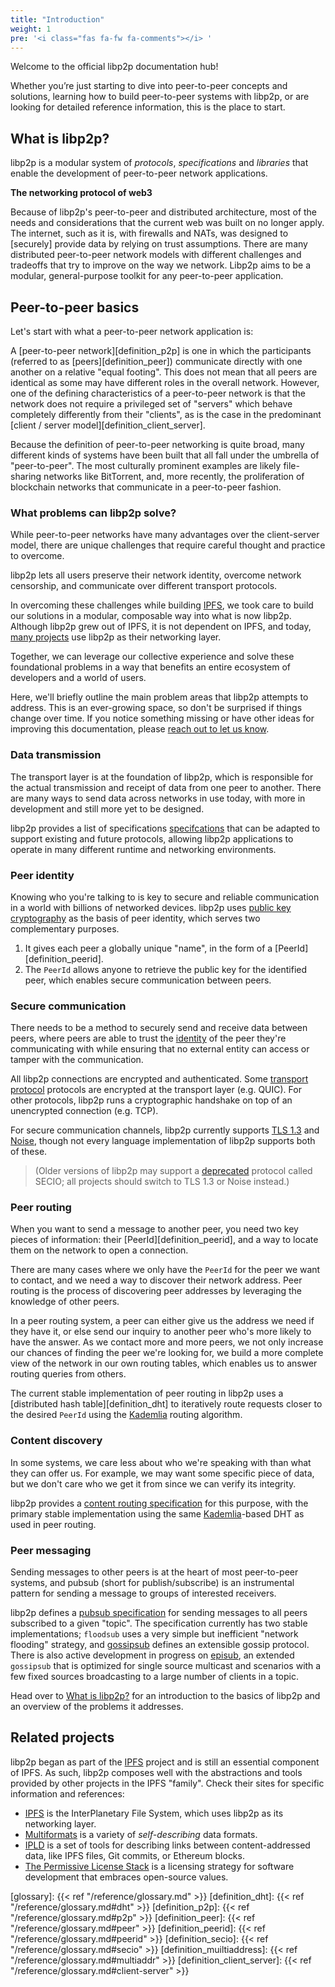 ```yaml
---
title: "Introduction"
weight: 1
pre: '<i class="fas fa-fw fa-comments"></i> '
---
```


Welcome to the official libp2p documentation hub!

Whether you’re just starting to dive into peer-to-peer concepts and 
solutions, learning how to build peer-to-peer systems with libp2p, or 
are looking for detailed reference information, this is the place to 
start.

## What is libp2p?

libp2p is a modular system of *protocols*, *specifications* and *libraries* 
that enable the development of peer-to-peer network applications. 

**The networking protocol of web3**

Because of libp2p's peer-to-peer and distributed architecture, most of the 
needs and considerations that the current web was built on no longer apply.
The internet, such as it is, with firewalls and NATs, was designed to [securely] 
provide data by relying on trust assumptions. There are many distributed
peer-to-peer network models with different challenges and tradeoffs that try
to improve on the way we network. Libp2p aims to be a modular, general-purpose 
toolkit for any peer-to-peer application.

## Peer-to-peer basics

Let's start with what a peer-to-peer network application is:

A [peer-to-peer network][definition_p2p] is one in which the participants 
(referred to as [peers][definition_peer]) communicate directly with one another 
on a relative "equal footing". This does not mean that all peers are identical 
as some may have different roles in the overall network. However, one of the 
defining characteristics of a peer-to-peer network is that the network does not 
require a privileged set of "servers" which behave completely differently from 
their "clients", as is the case in the predominant 
[client / server model][definition_client_server].

Because the definition of peer-to-peer networking is quite broad, many different 
kinds of systems have been built that all fall under the umbrella of "peer-to-peer". 
The most culturally prominent examples are likely file-sharing networks like BitTorrent, 
and, more recently, the proliferation of blockchain networks that communicate in a 
peer-to-peer fashion.

### What problems can libp2p solve?

While peer-to-peer networks have many advantages over the client-server model, 
there are unique challenges that require careful thought and practice to overcome.

libp2p lets all users preserve their network identity, overcome network censorship, 
and communicate over different transport protocols.

In overcoming these challenges while building [IPFS](https://ipfs.io),
we took care to build our solutions in a modular, composable way into what is 
now libp2p. Although libp2p grew out of IPFS, it is not dependent on IPFS, and 
today, [many projects][built_with_libp2p] use libp2p as their networking layer. 

Together, we can leverage our collective experience and solve these foundational 
problems in a way that benefits an entire ecosystem of developers and a world of users.

Here, we'll briefly outline the main problem areas that libp2p attempts to address. 
This is an ever-growing space, so don't be surprised if things change over time. 
If you notice something missing or have other ideas for improving this documentation, 
please [reach out to let us know][help_improve_docs].

### Data transmission

The transport layer is at the foundation of libp2p, which is responsible for 
the actual transmission and receipt of data from one peer to another. There are many 
ways to send data across networks in use today, with more in development and still more yet 
to be designed. 

libp2p provides a list of specifications [specifcations](https://github.com/libp2p/specs) 
that can be adapted to support existing and future protocols, allowing libp2p applications 
to operate in many different runtime and networking environments.

### Peer identity

Knowing who you're talking to is key to secure and reliable communication in a world 
with billions of networked devices. libp2p uses 
[public key cryptography](https://en.wikipedia.org/wiki/Public-key_cryptography) 
as the basis of peer identity, which serves two complementary purposes.

1. It gives each peer a globally unique "name", in the form of a 
   [PeerId][definition_peerid]. 
2. The `PeerId` allows anyone to retrieve the public key for the identified 
   peer, which enables secure communication between peers.

### Secure communication

There needs to be a method to securely send and receive data between peers, 
where peers are able to trust the [identity](#peer-identity) of the peer they're
communicating with while ensuring that no external entity can access or tamper with
the communication.

All libp2p connections are encrypted and authenticated. Some [transport protocol](#transport) 
protocols are encrypted at the transport layer (e.g. QUIC). For other protocols, libp2p runs 
a cryptographic handshake on top of an unencrypted connection (e.g. TCP).

For secure communication channels, libp2p currently supports 
[TLS 1.3](https://www.ietf.org/blog/tls13/) and [Noise](https://noiseprotocol.org/), 
though not every language implementation of libp2p supports both of these. 

> (Older versions of libp2p may support a 
> [deprecated](https://blog.ipfs.io/2020-08-07-deprecating-secio/) protocol called SECIO; 
> all projects should switch to TLS 1.3 or Noise instead.)

### Peer routing

When you want to send a message to another peer, you need two key pieces 
of information: their [PeerId][definition_peerid], and a way to locate them 
on the network to open a connection.

There are many cases where we only have the `PeerId` for the peer we want to 
contact, and we need a way to discover their network address. Peer routing is 
the process of discovering peer addresses by leveraging the knowledge of other 
peers.

In a peer routing system, a peer can either give us the address we need if they 
have it, or else send our inquiry to another peer who's more likely to have the 
answer. As we contact more and more peers, we not only increase our chances of 
finding the peer we're looking for, we build a more complete view of the network 
in our own routing tables, which enables us to answer routing queries from others.

The current stable implementation of peer routing in libp2p uses a 
[distributed hash table][definition_dht] to iteratively route requests closer 
to the desired `PeerId` using the [Kademlia][wiki_kademlia] routing algorithm.

### Content discovery

In some systems, we care less about who we're speaking with than what they can offer us. 
For example, we may want some specific piece of data, but we don't care who we get it from 
since we can verify its integrity.

libp2p provides a [content routing specification][spec_content_routing] for this 
purpose, with the primary stable implementation using the same 
[Kademlia][wiki_kademlia]-based DHT as used in peer routing.

### Peer messaging

Sending messages to other peers is at the heart of most peer-to-peer systems, 
and pubsub (short for publish/subscribe) is an instrumental pattern for sending 
a message to groups of interested receivers.

libp2p defines a [pubsub specification][spec_pubsub] for sending messages to all 
peers subscribed to a given "topic". The specification currently has two stable 
implementations; `floodsub` uses a very simple but inefficient  "network flooding" 
strategy, and [gossipsub](https://github.com/libp2p/specs/tree/master/pubsub/gossipsub) 
defines an extensible gossip protocol.  There is also active development in progress on 
[episub](https://github.com/libp2p/specs/blob/master/pubsub/gossipsub/episub.md), an 
extended `gossipsub` that is optimized for single source multicast and scenarios with a 
few fixed sources broadcasting to a large number of clients in a topic.

Head over to [What is libp2p?](/introduction/what-is-libp2p/) for an introduction to 
the basics of libp2p and an overview of the problems it addresses.

## Related projects

libp2p began as part of the [IPFS](https://ipfs.io) project and is still an 
essential component of IPFS. As such, libp2p composes well with the abstractions 
and tools provided by other projects in the IPFS "family". Check their sites for 
specific information and references:

- [IPFS](https://libp2p.io) is the InterPlanetary File System, which uses libp2p as 
  its networking layer.
- [Multiformats](https://multiformats.io) is a variety of *self-describing* data formats.
- [IPLD](https://ipld.io) is a set of tools for describing links between content-addressed 
  data, like IPFS files, Git commits, or Ethereum blocks.
- [The Permissive License Stack](https://protocol.ai/blog/announcing-the-permissive-license-stack) 
  is a licensing strategy for software development that embraces open-source values.

[glossary]: {{< ref "/reference/glossary.md" >}}
[definition_dht]: {{< ref "/reference/glossary.md#dht" >}}
[definition_p2p]: {{< ref "/reference/glossary.md#p2p" >}}
[definition_peer]: {{< ref "/reference/glossary.md#peer" >}}
[definition_peerid]: {{< ref "/reference/glossary.md#peerid" >}}
[definition_secio]: {{< ref "/reference/glossary.md#secio" >}}
[definition_muiltiaddress]: {{< ref "/reference/glossary.md#multiaddr" >}}
[definition_client_server]: {{< ref "/reference/glossary.md#client-server" >}}

[spec_content_routing]: https://github.com/libp2p/specs/blob/master/kad-dht/README.md
[spec_pubsub]: https://github.com/libp2p/specs/blob/master/pubsub/README.md
[built_with_libp2p]: https://discuss.libp2p.io/c/ecosystem-community
[help_improve_docs]: https://github.com/libp2p/docs/issues
[wiki_kademlia]: https://en.wikipedia.org/wiki/Kademlia
